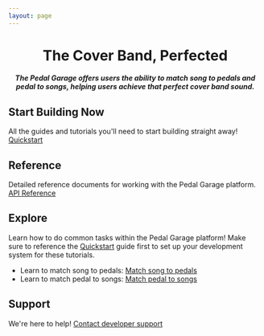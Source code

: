 ```yaml
---
layout: page
---
```

<h1 style="text-align:center;"> The Cover Band, Perfected </h1>

<h5 style="text-align:center;"> The Pedal Garage offers users the ability to match song to pedals and pedal to songs, helping users achieve that perfect cover band sound. </h5>

## Start Building Now

All the guides and tutorials you'll need to start building straight away! [Quickstart](pedal-garage-before-you-start.md)

## Reference

Detailed reference documents for working with the Pedal Garage platform. [API Reference](API-reference.md)

## Explore

Learn how to do common tasks within the Pedal Garage platform! Make sure to reference the [Quickstart](pedal-garage-before-you-start.md) guide first to set up your development system for these tutorials. 

* Learn to match song to pedals: [Match song to pedals](tutorials/match-song-to-pedals.md)
* Learn to match pedal to songs: [Match pedal to songs](tutorials/match-pedal-to-songs.md)

## Support

We're here to help! [Contact developer support](#support)
